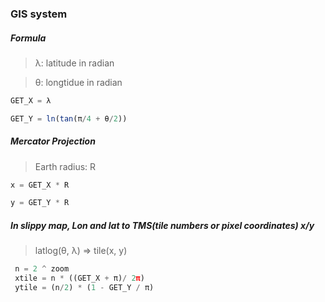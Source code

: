 ### GIS system

##### Formula
> λ: latitude in radian

> θ: longtidue in radian

```javascript
GET_X = λ 

GET_Y = ln(tan(π/4 + θ/2))
```

##### Mercator Projection
> Earth radius: R

```javascript
x = GET_X * R

y = GET_Y * R
```

##### In slippy map, Lon and lat to TMS(tile numbers or pixel coordinates) x/y
> latlog(θ, λ) => tile(x, y)

```javascript
 n = 2 ^ zoom
 xtile = n * ((GET_X + π)/ 2π)
 ytile = (n/2) * (1 - GET_Y / π)
```
